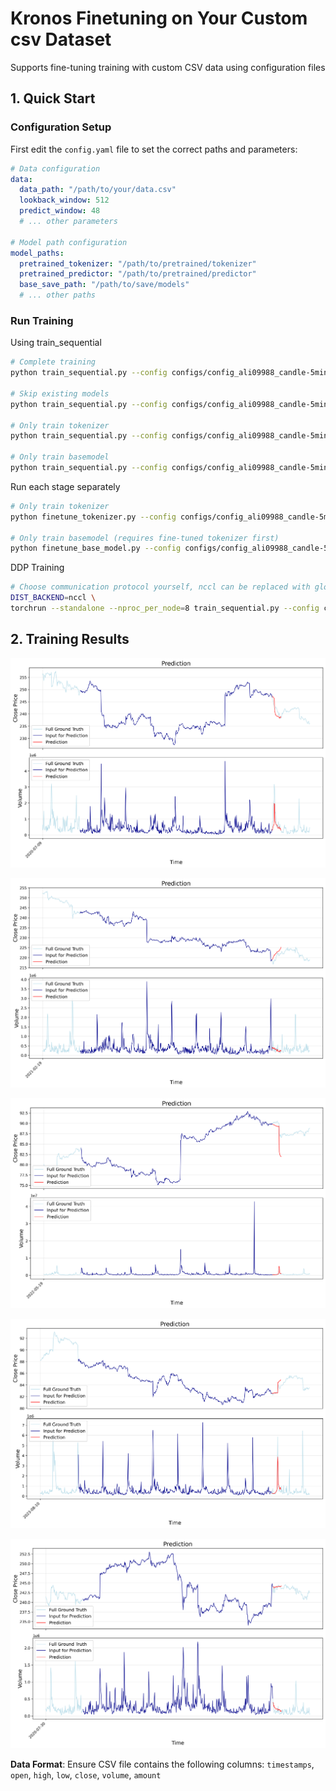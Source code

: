 # Kronos Finetuning on Your Custom csv Dataset

Supports fine-tuning training with custom CSV data using configuration files

## 1. Quick Start

### Configuration Setup

First edit the `config.yaml` file to set the correct paths and parameters:

```yaml
# Data configuration
data:
  data_path: "/path/to/your/data.csv"
  lookback_window: 512
  predict_window: 48
  # ... other parameters

# Model path configuration
model_paths:
  pretrained_tokenizer: "/path/to/pretrained/tokenizer"
  pretrained_predictor: "/path/to/pretrained/predictor"
  base_save_path: "/path/to/save/models"
  # ... other paths
```

### Run Training

Using train_sequential

```bash
# Complete training
python train_sequential.py --config configs/config_ali09988_candle-5min.yaml

# Skip existing models
python train_sequential.py --config configs/config_ali09988_candle-5min.yaml --skip-existing

# Only train tokenizer
python train_sequential.py --config configs/config_ali09988_candle-5min.yaml --skip-basemodel

# Only train basemodel
python train_sequential.py --config configs/config_ali09988_candle-5min.yaml --skip-tokenizer
```

Run each stage separately

```bash
# Only train tokenizer
python finetune_tokenizer.py --config configs/config_ali09988_candle-5min.yaml 

# Only train basemodel (requires fine-tuned tokenizer first)
python finetune_base_model.py --config configs/config_ali09988_candle-5min.yaml 
```

DDP Training
```bash
# Choose communication protocol yourself, nccl can be replaced with gloo
DIST_BACKEND=nccl \
torchrun --standalone --nproc_per_node=8 train_sequential.py --config configs/config_ali09988_candle-5min.yaml
```
## 2. Training Results

![HK_ali_09988_kline_5min_all_historical_20250919_073929](examples/HK_ali_09988_kline_5min_all_historical_20250919_073929.png)

![HK_ali_09988_kline_5min_all_historical_20250919_073944](examples/HK_ali_09988_kline_5min_all_historical_20250919_073944.png)

![HK_ali_09988_kline_5min_all_historical_20250919_074012](examples/HK_ali_09988_kline_5min_all_historical_20250919_074012.png)

![HK_ali_09988_kline_5min_all_historical_20250919_074042](examples/HK_ali_09988_kline_5min_all_historical_20250919_074042.png)

![HK_ali_09988_kline_5min_all_historical_20250919_074251](examples/HK_ali_09988_kline_5min_all_historical_20250919_074251.png)

**Data Format**: Ensure CSV file contains the following columns: `timestamps`, `open`, `high`, `low`, `close`, `volume`, `amount`
